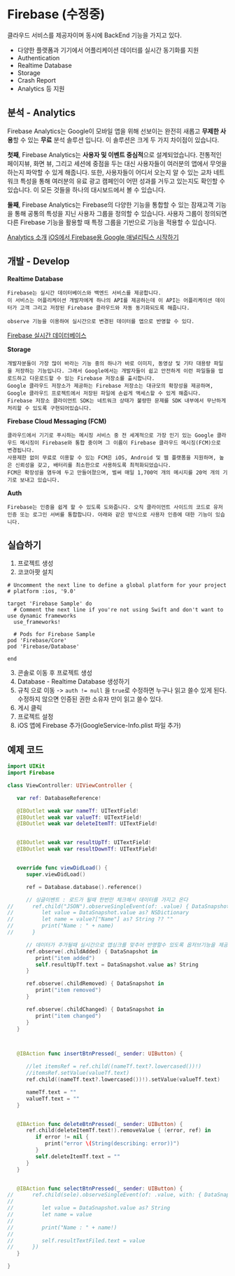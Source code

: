 # Firebase (수정중)
클라우드 서비스를 제공자이며 동시에 BackEnd 기능을 가지고 있다.
* 다양한 플랫폼과 기기에서 어플리케이션 데이터를 실시간 동기화를 지원
* Authentication
* Realtime Database
* Storage
* Crash Report
* Analytics 등 지원

## 분석 - Analytics
Firebase Analytics는 Google이 모바일 앱을 위해 선보이는 완전히 새롭고 **무제한 사용**할 수 있는 **무료** 분석 솔루션 입니다. 이 솔루션은 크게 두 가지 차이점이 있습니다.

**첫째**, Firebase Analytics는 **사용자 및 이벤트 중심적**으로 설계되었습니다. 전통적인 페이지뷰, 화면 뷰, 그리고 세션에 중점을 두는 대신 사용자들이 여러분의 앱에서 무엇을 하는지 파악할 수 있게 해줍니다. 또한, 사용자들이 어디서 오는지 알 수 있는 교차 네트워크 특성을 통해 여러분의 유료 광고 캠페인이 어떤 성과를 거두고 있는지도 확인할 수 있습니다. 이 모든 것들을 하나의 대시보드에서 볼 수 있습니다.

**둘째**, Firebase Analytics는 Firebase의 다양한 기능을 통합할 수 있는 잠재고객 기능을 통해 공통의 특성을 지닌 사용자 그룹을 정의할 수 있습니다. 사용자 그룹이 정의되면 다른 Firebase 기능을 활용할 때 특정 그룹을 기반으로 기능을 적용할 수 있습니다.

[Analytics 소개][analytics]
[iOS에서 Firebase용 Google 애널리틱스 시작하기][ios_analytics]

[ios_analytics]: https://firebase.google.com/docs/analytics/ios/start
[analytics]: https://firebase.google.com/docs/analytics/

## 개발 - Develop
**Realtime Database**
```
Firebase는 실시간 데이터베이스와 백엔드 서비스를 제공합니다.
이 서비스는 어플리케이션 개발자에게 하나의 API를 제공하는데 이 API는 어플리케이션 데이터가 고객 그리고 저장된 Firebase 클라우드와 자동 동기화되도록 해줍니다.

observe 기능을 이용하여 실시간으로 변경된 데이터를 앱으로 반영할 수 있다.
```

[Firebase 실시간 데이터베이스][realtime]

[realtime]: https://firebase.google.com/docs/database/

**Storage**
```
개발자분들이 가장 많이 바라는 기능 중의 하나가 바로 이미지, 동영상 및 기타 대용량 파일을 저장하는 기능입니다. 그래서 Google에서는 개발자들이 쉽고 안전하게 이런 파일들을 업로드하고 다운로드할 수 있는 Firebase 저장소를 출시합니다.
Google 클라우드 저장소가 제공하는 Firebase 저장소는 대규모의 확장성을 제공하며, Google 클라우드 프로젝트에서 저장된 파일에 손쉽게 액세스할 수 있게 해줍니다.
Firebase 저장소 클라이언트 SDK는 네트워크 상태가 불량한 문제를 SDK 내부에서 무난하게 처리할 수 있도록 구현되어있습니다.
```

**Firebase Cloud Messaging (FCM)**
```
클라우드에서 기기로 푸시하는 메시징 서비스 중 전 세계적으로 가장 인기 있는 Google 클라우드 메시징이 Firebase와 통합 중이며 그 이름이 Firebase 클라우드 메시징(FCM)으로 변경됩니다.
사용제한 없이 무료로 이용할 수 있는 FCM은 iOS, Android 및 웹 플랫폼을 지원하며, 높은 신뢰성을 갖고, 배터리를 최소한으로 사용하도록 최적화되었습니다.
FCM은 확장성을 염두에 두고 만들어졌으며, 벌써 매일 1,700억 개의 메시지를 20억 개의 기기로 보내고 있습니다.
```

**Auth**
```
Firebase는 인증을 쉽게 할 수 있도록 도와줍니다. 오직 클라이언트 사이드의 코드로 유저 인증 또는 로그인 서버를 통합합니다. 아래와 같은 방식으로 사용자 인증에 대한 기능이 있습니다.
```



## 실습하기
1. 프로젝트 생성
2. 코코아팟 설치
```
# Uncomment the next line to define a global platform for your project
# platform :ios, '9.0'

target 'Firebase Sample' do
  # Comment the next line if you're not using Swift and don't want to use dynamic frameworks
  use_frameworks!

  # Pods for Firebase Sample
pod 'Firebase/Core'
pod 'Firebase/Database'

end
```
3. 콘솔로 이동 후 프로젝트 생성
4. Database - Realtime Database 생성하기
5. 규칙 으로 이동 -> `auth != null` 을 `true`로 수정하면 누구나 읽고 쓸수 있게 된다.
   수정하지 않으면 인증된 권한 소유자 만이 읽고 쓸수 있다.
6. 게시 클릭
7. 프로젝트 설정
8. iOS 앱에 Firebase 추가(GoogleService-Info.plist 파일 추가)

## 예제 코드
```Swift
import UIKit
import Firebase

class ViewController: UIViewController {

   var ref: DatabaseReference!

   @IBOutlet weak var nameTf: UITextField!
   @IBOutlet weak var valueTf: UITextField!
   @IBOutlet weak var deleteItemTf: UITextField!


   @IBOutlet weak var resultUpTf: UITextField!
   @IBOutlet weak var resultDownTf: UITextField!


   override func viewDidLoad() {
      super.viewDidLoad()

      ref = Database.database().reference()

      // 싱글이벤트 : 로드가 될때 한번만 체크해서 데이터를 가지고 온다
//      ref.child("JSON").observeSingleEvent(of: .value) { DataSnapshot in
//         let value = DataSnapshot.value as? NSDictionary
//         let name = value?["Name"] as? String ?? ""
//         print("Name : " + name)
//      }

      // 데이터가 추가될때 실시간으로 앱싱크를 맞추어 반영할수 있도록 옵저브기능을 제공
      ref.observe(.childAdded) { DataSnapshot in
         print("item added")
         self.resultUpTf.text = DataSnapshot.value as? String
      }

      ref.observe(.childRemoved) { DataSnapshot in
         print("item removed")
      }

      ref.observe(.childChanged) { DataSnapshot in
         print("item changed")
      }
   }



   @IBAction func insertBtnPressed(_ sender: UIButton) {

      //let itemsRef = ref.child((nameTf.text?.lowercased())!)
      //itemsRef.setValue(valueTf.text)
      ref.child((nameTf.text?.lowercased())!).setValue(valueTf.text)

      nameTf.text = ""
      valueTf.text = ""
   }


   @IBAction func deleteBtnPressed(_ sender: UIButton) {
      ref.child(deleteItemTf.text!).removeValue { (error, ref) in
         if error != nil {
            print("error \(String(describing: error))")
         }
         self.deleteItemTf.text = ""
      }
   }


   @IBAction func selectBtnPressed(_ sender: UIButton) {
//      ref.child(sele).observeSingleEvent(of: .value, with: { DataSnapshot in
//
//         let value = DataSnapshot.value as? String
//         let name = value
//
//         print("Name : " + name!)
//
//         self.resultTextFiled.text = value
//      })
   }

}
```
